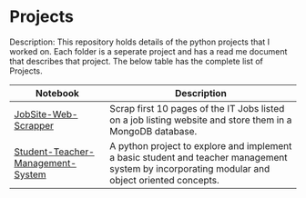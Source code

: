 # Projects

Description: This repository holds details of the python projects that I worked on. Each folder is a seperate project and has a read me document that describes that project. The below table has the complete list of Projects.

| Notebook | Description |
|--------------------------------------------------------------------------------------------------------------|-------------------------------------------------------------------------------------------------------------------------------------------------------------------|
| [JobSite-Web-Scrapper](https://github.com/abhiatgith/Projects/tree/master/Webscrapperprj) | Scrap first 10 pages of the IT Jobs listed on a job listing website and store them in a MongoDB database. |
| [Student-Teacher-Management-System](https://github.com/abhiatgith/Projects/tree/master/stdtchrmgmt) | A python project to explore and implement a basic student and teacher management system by incorporating modular and object oriented concepts. |
